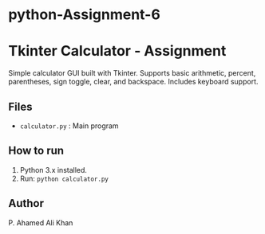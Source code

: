 # python-Assignment-6
# Tkinter Calculator - Assignment

Simple calculator GUI built with Tkinter. Supports basic arithmetic, percent, parentheses, sign toggle, clear, and backspace. Includes keyboard support.

## Files
- `calculator.py` : Main program

## How to run
1. Python 3.x installed.
2. Run: `python calculator.py`

## Author
P. Ahamed Ali Khan
